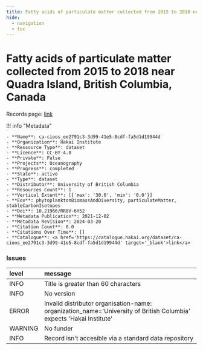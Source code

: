 ```yaml
---
title: Fatty acids of particulate matter collected from 2015 to 2018 near Quadra Island, British Columbia, Canada
hide:
  - navigation
  - toc
---
```


# Fatty acids of particulate matter collected from 2015 to 2018 near Quadra Island, British Columbia, Canada

Records page: <a href='https://catalogue.hakai.org/dataset/ca-cioos_ee2791c3-3d99-41e5-8cdf-fa5d1d19944d' target='_blank'>link</a>

<div id='map'></div>

!!! info "Metadata"
    
    - **Name**: ca-cioos_ee2791c3-3d99-41e5-8cdf-fa5d1d19944d 
    - **Organization**: Hakai Institute 
    - **Ressource Type**: dataset 
    - **Licence**: CC-BY-4.0 
    - **Private**: False 
    - **Projects**: Oceanography 
    - **Progress**: completed 
    - **State**: active 
    - **Type**: dataset 
    - **Distributor**: University of British Columbia 
    - **Resources Count**: 1 
    - **Vertical Extent**: [{'max': '30.0', 'min': '0.0'}] 
    - **Eov**: phytoplanktonBiomassAndDiversity, particulateMatter, stableCarbonIsotopes 
    - **Doi**: 10.21966/RR8V-6Y52 
    - **Metadata Publication**: 2021-12-02 
    - **Metadata Revision**: 2024-03-20 
    - **Citation Count**: 0.0 
    - **Citations Over Time**: [] 
    - **Catalogue**: <a href='https://catalogue.hakai.org/dataset/ca-cioos_ee2791c3-3d99-41e5-8cdf-fa5d1d19944d' target='_blank'>link</a> 

### Issues

| level   | message                                                                                                             |
|:--------|:--------------------------------------------------------------------------------------------------------------------|
| INFO    | Title is greater than 60 characters                                                                                 |
| INFO    | No version                                                                                                          |
| ERROR   | Invalid distributor organisation-name: organization_name='University of British Columbia' expects 'Hakai Institute' |
| WARNING | No funder                                                                                                           |
| INFO    | Record isn't accesible via a standard data repository                                                               |

<script>
   document.addEventListener("DOMContentLoaded", function() {
    var map = L.map('map').setView([51.505, -125.09], 5);
    L.tileLayer('https://tile.openstreetmap.org/{z}/{x}/{y}.png', {
        maxZoom: 19,
        attribution: '&copy; <a href="http://www.openstreetmap.org/copyright">OpenStreetMap</a>'
    }).addTo(map);
    var geojsonFeature = {
        "type": "Feature",
        "properties": {
            "name" : "Fatty acids of particulate matter collected from 2015 to 2018 near Quadra Island, British Columbia, Canada"
        },
        "geometry": {'type': 'Polygon', 'coordinates': [[[-125.099, 50.03], [-125.08, 50.03], [-125.08, 50.0307], [-125.099, 50.0307], [-125.099, 50.03]]]}
    }
    L.geoJSON(geojsonFeature).addTo(map);
   })
</script>
